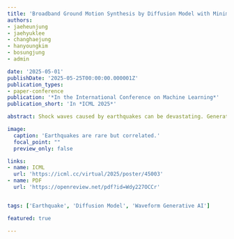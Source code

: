 ```yaml
---
title: 'Broadband Ground Motion Synthesis by Diffusion Model with Minimal Condition'
authors:
- jaeheunjung
- jaehyuklee
- changhaejung
- hanyoungkim
- bosungjung
- admin

date: '2025-05-01'
publishDate: '2025-05-25T00:00:00.000001Z'
publication_types:
- paper-conference
publication: '*In the International Conference on Machine Learning*'
publication_short: 'In *ICML 2025*'

abstract: Shock waves caused by earthquakes can be devastating. Generating realistic earthquake-caused ground motion waveforms help reducing losses in lives and properties, yet generative models for the task tend to generate subpar waveforms. We present High-fidelity Earthquake Groundmotion Generation System (HEGGS) and demonstrate its superior performance using earthquakes from North American, East Asian, and European regions. HEGGS exploits the intrinsic characteristics of earthquake dataset and learns the waveforms using an end-to-end differentiable generator containing conditional latent diffusion model and hi-fidelity waveform construction model. We show the learning efficiency of HEGGS by training it on a single GPU machine and validate its performance using earthquake databases from North America, East Asia, and Europe, using diverse criteria from waveform generation tasks and seismology. Once trained, HEGGS can generate three dimensional E-N-Z seismic waveforms with accurate P/S phase arrivals, envelope correlation, signal-to-noise ratio, GMPE analysis, frequency content analysis, and section plot analysis.

image:
  caption: 'Earthquakes are rare but correlated.'
  focal_point: ""
  preview_only: false

links:
- name: ICML
  url: 'https://icml.cc/virtual/2025/poster/45003'
- name: PDF
  url: 'https://openreview.net/pdf?id=Wdy227OCCr'


tags: ['Earthquake', 'Diffusion Model', 'Waveform Generative AI']

featured: true

---
```

